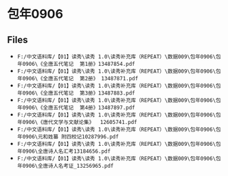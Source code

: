 # 包年0906

## Files

- `F:/中文语料库/【01】读秀\读秀 1.0\读秀补充库（REPEAT）\数据009\包年0906\包年0906\《全唐五代笔记  第1册》13487854.pdf`
- `F:/中文语料库/【01】读秀\读秀 1.0\读秀补充库（REPEAT）\数据009\包年0906\包年0906\《全唐五代笔记  第2册》 13487871.pdf`
- `F:/中文语料库/【01】读秀\读秀 1.0\读秀补充库（REPEAT）\数据009\包年0906\包年0906\《全唐五代笔记  第3册》13487883.pdf`
- `F:/中文语料库/【01】读秀\读秀 1.0\读秀补充库（REPEAT）\数据009\包年0906\包年0906\《全唐五代笔记  第4册》13487897.pdf`
- `F:/中文语料库/【01】读秀\读秀 1.0\读秀补充库（REPEAT）\数据009\包年0906\包年0906\《唐代文学与文献论集》  12605741.pdf`
- `F:/中文语料库/【01】读秀\读秀 1.0\读秀补充库（REPEAT）\数据009\包年0906\包年0906\元和姓纂 附四校记10287996.pdf`
- `F:/中文语料库/【01】读秀\读秀 1.0\读秀补充库（REPEAT）\数据009\包年0906\包年0906\全唐诗人名汇考13184656.pdf`
- `F:/中文语料库/【01】读秀\读秀 1.0\读秀补充库（REPEAT）\数据009\包年0906\包年0906\全唐诗人名考证_13256965.pdf`
